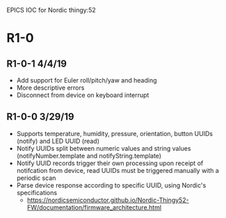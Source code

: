 EPICS IOC for Nordic thingy:52

R1-0
=================

R1-0-1 4/4/19
-----

- Add support for Euler roll/pitch/yaw and heading
- More descriptive errors
- Disconnect from device on keyboard interrupt

R1-0-0 3/29/19
-----

- Supports temperature, humidity, pressure, orientation, button UUIDs (notify) and LED UUID (read)
- Notify UUIDs split between numeric values and string values (notifyNumber.template and notifyString.template)
- Notify UUID records trigger their own processing upon receipt of notifcation from device, read UUIDs must be
  triggered manually with a periodic scan
- Parse device response according to specific UUID, using Nordic's specifications
	- https://nordicsemiconductor.github.io/Nordic-Thingy52-FW/documentation/firmware_architecture.html
